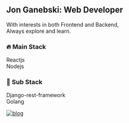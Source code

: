 ## Jon Ganebski: Web Developer 

With interests in both Frontend and Backend,  
Always explore and learn. 

### 🔥 Main Stack  
Reactjs  
Nodejs  

### 🌈 Sub Stack
Django-rest-framework  
Golang

<a href="https://jonganebski.github.io/" target="_blank"><img src="https://img.shields.io/badge/Github-Blog-red?logo=github" alt="blog" /></a>
